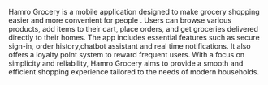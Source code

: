 Hamro Grocery is a mobile application designed to make grocery shopping easier and more
convenient for people . Users can browse various products, add items to their cart, place orders,
and get groceries delivered directly to their homes. The app includes essential features such as
secure sign-in, order history,chatbot assistant and real time notifications. It also offers a loyalty
point system to reward frequent users. With a focus on simplicity and reliability, Hamro Grocery
aims to provide a smooth and efficient shopping experience tailored to the needs of modern
households.
